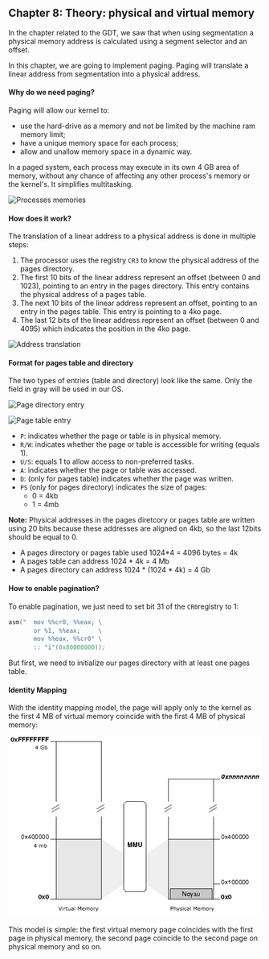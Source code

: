 ## Chapter 8: Theory: physical and virtual memory

In the chapter related to the GDT, we saw that when using segmentation a physical memory address is calculated using a segment selector and an offset.

In this chapter, we are going to implement paging. Paging will translate a linear address from segmentation into a physical address.

#### Why do we need paging?

Paging will allow our kernel to:

* use the hard-drive as a memory and not be limited by the machine ram memory limit;
* have a unique memory space for each process;
* allow and unallow memory space in a dynamic way.

In a paged system, each process may execute in its own 4 GB area of memory, without any chance of affecting any other process's memory or the kernel's. It simplifies multitasking.

![Processes memories](./processes.png)

#### How does it work?

The translation of a linear address to a physical address is done in multiple steps:

1. The processor uses the registry `CR3` to know the physical address of the pages directory.
2. The first 10 bits of the linear address represent an offset (between 0 and 1023), pointing to an entry in the pages directory. This entry contains the physical address of a pages table.
3. The next 10 bits of the linear address represent an offset, pointing to an entry in the pages table. This entry is pointing to a 4ko page.
4. The last 12 bits of the linear address represent an offset (between 0 and 4095) which indicates the position in the 4ko page.

![Address translation](./paging_memory.png)

#### Format for pages table and directory

The two types of entries (table and directory) look like the same. Only the field in gray will be used in our OS.

![Page directory entry](./page_directory_entry.png)

![Page table entry](./page_table_entry.png)

* `P`: indicates whether the page or table is in physical memory.
* `R/W`: indicates whether the page or table is accessible for writing (equals 1).
* `U/S`: equals 1 to allow access to non-preferred tasks.
* `A`: indicates whether the page or table was accessed.
* `D`: (only for pages table) indicates whether the page was written.
* `PS` (only for pages directory) indicates the size of pages:
    * 0 = 4kb
    * 1 = 4mb

**Note:** Physical addresses in the pages diretcory or pages table are written using 20 bits because these addresses are aligned on 4kb, so the last 12bits should be equal to 0.

* A pages directory or pages table used 1024*4 = 4096 bytes = 4k
* A pages table can address 1024 * 4k = 4 Mb
* A pages directory can address 1024 * (1024 * 4k) = 4 Gb

#### How to enable pagination?

To enable pagination, we just need to set bit 31 of the `CR0`registry to 1:

```asm
asm("  mov %%cr0, %%eax; \
       or %1, %%eax;     \
       mov %%eax, %%cr0" \
       :: "i"(0x80000000));
```

But first, we need to initialize our pages directory with at least one pages table.

#### Identity Mapping

With the identity mapping model, the page will apply only to the kernel as the first 4 MB of virtual memory coincide with the first 4 MB of physical memory:

![Identity Mapping](identitymapping.png)

This model is simple: the first virtual memory page coincides with the first page in physical memory, the second page coincide to the second page on physical memory and so on.
